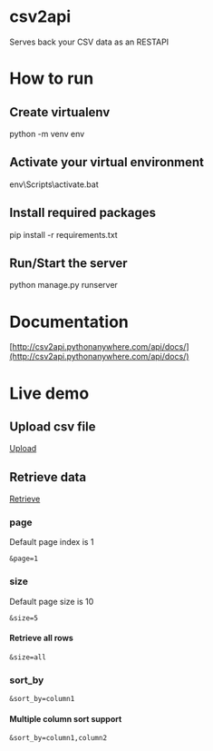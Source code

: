 # csv2api
Serves back your CSV data as an RESTAPI

# How to run

## Create virtualenv
python -m venv env

## Activate your virtual environment
env\Scripts\activate.bat

## Install required packages
pip install -r requirements.txt

## Run/Start the server
python manage.py runserver

# Documentation
[http://csv2api.pythonanywhere.com/api/docs/](http://csv2api.pythonanywhere.com/api/docs/)

# Live demo
## Upload csv file
[Upload](http://csv2api.pythonanywhere.com/api/file/upload/)


## Retrieve data
[Retrieve](http://csv2api.pythonanywhere.com/api/file/<uuid>/?format=json&page=1&size=5&sort_by=age,balance)

### page
Default page index is 1

`&page=1`

### size
Default page size is 10

`&size=5`

#### Retrieve all rows
`&size=all`

### sort_by
`&sort_by=column1`

#### Multiple column sort support
`&sort_by=column1,column2`